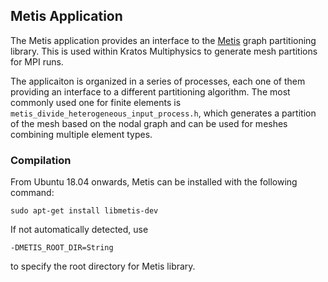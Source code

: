 ## Metis Application

The Metis application provides an interface to the [Metis](http://glaros.dtc.umn.edu/gkhome/metis/metis/overview) graph partitioning library. This is used within Kratos Multiphysics to generate mesh partitions for MPI runs.

The applicaiton is organized in a series of processes, each one of them providing an interface to a different partitioning algorithm. The most commonly used one for finite elements is ```metis_divide_heterogeneous_input_process.h```, which generates a partition of the mesh based on the nodal graph and can be used for meshes combining multiple element types.

### Compilation
From Ubuntu 18.04 onwards, Metis can be installed with the following command:

```Shell
sudo apt-get install libmetis-dev
```

If not automatically detected, use

`-DMETIS_ROOT_DIR=String`

to specify the root directory for Metis library.
